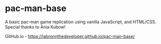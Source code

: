 # pac-man-base
A basic pac-man game replication using vanilla JavaScript, and HTML/CSS. Special thanks to Ania Kubow!

GitHub.io - https://labronnthedeveloper.github.io/pac-man-base/

